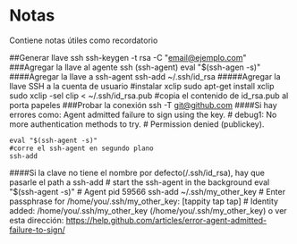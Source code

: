 # Notas
Contiene notas útiles como recordatorio

##Generar llave ssh
	ssh-keygen -t rsa -C "email@ejemplo.com"
###Agregar la llave al agente ssh (ssh-agent)
	eval "$(ssh-agen -s)"
####Agregar la llave a ssh-agent
	ssh-add ~/.ssh/id_rsa
#####Agregar la llave SSH a la cuenta de usuario
	#instalar xclip
	sudo apt-get install xclip
	sudo xclip -sel clip < ~/.ssh/id_rsa.pub
	#copia el contenido de id_rsa.pub al porta papeles
###Probar la conexión
	ssh -T git@github.com
####Si hay errores como:
	Agent admitted failure to sign using the key.
	# debug1: No more authentication methods to try.
	# Permission denied (publickey).

	eval "$(ssh-agent -s)"
	#corre el ssh-agent en segundo plano
	ssh-add
	
####Si la clave no tiene el nombre por defecto(/.ssh/id_rsa), hay que pasarle el path a ssh-add
	# start the ssh-agent in the background
	eval "$(ssh-agent -s)"
	# Agent pid 59566
	ssh-add ~/.ssh/my_other_key
	# Enter passphrase for /home/you/.ssh/my_other_key: [tappity tap tap]
	# Identity added: /home/you/.ssh/my_other_key (/home/you/.ssh/my_other_key)	
	o ver esta dirección:
	https://help.github.com/articles/error-agent-admitted-failure-to-sign/




